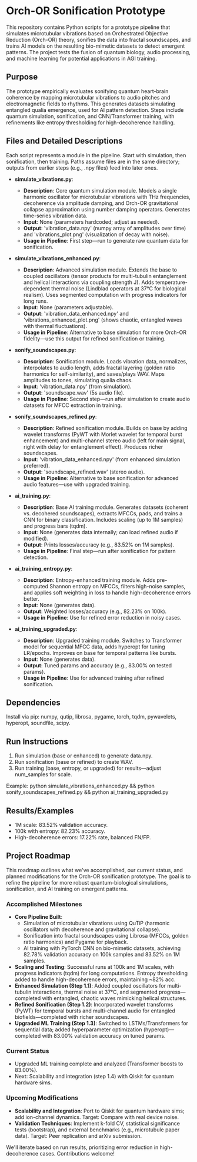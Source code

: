 # Orch-OR Sonification Prototype

This repository contains Python scripts for a prototype pipeline that simulates microtubular vibrations based on Orchestrated Objective Reduction (Orch-OR) theory, sonifies the data into fractal soundscapes, and trains AI models on the resulting bio-mimetic datasets to detect emergent patterns. The project tests the fusion of quantum biology, audio processing, and machine learning for potential applications in AGI training.

## Purpose
The prototype empirically evaluates sonifying quantum heart-brain coherence by mapping microtubular vibrations to audio pitches and electromagnetic fields to rhythms. This generates datasets simulating entangled qualia emergence, used for AI pattern detection. Steps include quantum simulation, sonification, and CNN/Transformer training, with refinements like entropy thresholding for high-decoherence handling.

## Files and Detailed Descriptions
Each script represents a module in the pipeline. Start with simulation, then sonification, then training. Paths assume files are in the same directory; outputs from earlier steps (e.g., .npy files) feed into later ones.

- **simulate_vibrations.py**: 
  - **Description**: Core quantum simulation module. Models a single harmonic oscillator for microtubular vibrations with THz frequencies, decoherence via amplitude damping, and Orch-OR gravitational collapse approximation using number damping operators. Generates time-series vibration data.
  - **Input**: None (parameters hardcoded; adjust as needed).
  - **Output**: 'vibration_data.npy' (numpy array of amplitudes over time) and 'vibrations_plot.png' (visualization of decay with noise).
  - **Usage in Pipeline**: First step—run to generate raw quantum data for sonification.

- **simulate_vibrations_enhanced.py**:
  - **Description**: Advanced simulation module. Extends the base to coupled oscillators (tensor products for multi-tubulin entanglement and helical interactions via coupling strength J). Adds temperature-dependent thermal noise (Lindblad operators at 37°C for biological realism). Uses segmented computation with progress indicators for long runs.
  - **Input**: None (parameters adjustable).
  - **Output**: 'vibration_data_enhanced.npy' and 'vibrations_enhanced_plot.png' (shows chaotic, entangled waves with thermal fluctuations).
  - **Usage in Pipeline**: Alternative to base simulation for more Orch-OR fidelity—use this output for refined sonification or training.

- **sonify_soundscapes.py**:
  - **Description**: Sonification module. Loads vibration data, normalizes, interpolates to audio length, adds fractal layering (golden ratio harmonics for self-similarity), and saves/plays WAV. Maps amplitudes to tones, simulating qualia chaos.
  - **Input**: 'vibration_data.npy' (from simulation).
  - **Output**: 'soundscape.wav' (5s audio file).
  - **Usage in Pipeline**: Second step—run after simulation to create audio datasets for MFCC extraction in training.

- **sonify_soundscapes_refined.py**:
  - **Description**: Refined sonification module. Builds on base by adding wavelet transforms (PyWT with Morlet wavelet for temporal burst enhancement) and multi-channel stereo audio (left for main signal, right with delay for entanglement effect). Produces richer soundscapes.
  - **Input**: 'vibration_data_enhanced.npy' (from enhanced simulation preferred).
  - **Output**: 'soundscape_refined.wav' (stereo audio).
  - **Usage in Pipeline**: Alternative to base sonification for advanced audio features—use with upgraded training.

- **ai_training.py**:
  - **Description**: Base AI training module. Generates datasets (coherent vs. decohered soundscapes), extracts MFCCs, pads, and trains a CNN for binary classification. Includes scaling (up to 1M samples) and progress bars (tqdm).
  - **Input**: None (generates data internally; can load refined audio if modified).
  - **Output**: Prints losses/accuracy (e.g., 83.52% on 1M samples).
  - **Usage in Pipeline**: Final step—run after sonification for pattern detection.

- **ai_training_entropy.py**:
  - **Description**: Entropy-enhanced training module. Adds pre-computed Shannon entropy on MFCCs, filters high-noise samples, and applies soft weighting in loss to handle high-decoherence errors better.
  - **Input**: None (generates data).
  - **Output**: Weighted losses/accuracy (e.g., 82.23% on 100k).
  - **Usage in Pipeline**: Use for refined error reduction in noisy cases.

- **ai_training_upgraded.py**:
  - **Description**: Upgraded training module. Switches to Transformer model for sequential MFCC data, adds hyperopt for tuning LR/epochs. Improves on base for temporal patterns like bursts.
  - **Input**: None (generates data).
  - **Output**: Tuned params and accuracy (e.g., 83.00% on tested params).
  - **Usage in Pipeline**: Use for advanced training after refined sonification.

## Dependencies
Install via pip: numpy, qutip, librosa, pygame, torch, tqdm, pywavelets, hyperopt, soundfile, scipy.

## Run Instructions
1. Run simulation (base or enhanced) to generate data.npy.
2. Run sonification (base or refined) to create WAV.
3. Run training (base, entropy, or upgraded) for results—adjust num_samples for scale.

Example: python simulate_vibrations_enhanced.py && python sonify_soundscapes_refined.py && python ai_training_upgraded.py

## Results/Examples
- 1M scale: 83.52% validation accuracy.
- 100k with entropy: 82.23% accuracy.
- High-decoherence errors: 17.22% rate, balanced FN/FP.

## Project Roadmap

This roadmap outlines what we've accomplished, our current status, and planned modifications for the Orch-OR sonification prototype. The goal is to refine the pipeline for more robust quantum-biological simulations, sonification, and AI training on emergent patterns.

### Accomplished Milestones
- **Core Pipeline Built**: 
  - Simulation of microtubular vibrations using QuTiP (harmonic oscillators with decoherence and gravitational collapse).
  - Sonification into fractal soundscapes using Librosa (MFCCs, golden ratio harmonics) and Pygame for playback.
  - AI training with PyTorch CNN on bio-mimetic datasets, achieving 82.78% validation accuracy on 100k samples and 83.52% on 1M samples.
- **Scaling and Testing**: Successful runs at 100k and 1M scales, with progress indicators (tqdm) for long computations. Entropy thresholding added to handle high-decoherence errors, maintaining ~82% acc.
- **Enhanced Simulation (Step 1.1)**: Added coupled oscillators for multi-tubulin interactions, thermal noise at 37°C, and segmented progress—completed with entangled, chaotic waves mimicking helical structures.
- **Refined Sonification (Step 1.2)**: Incorporated wavelet transforms (PyWT) for temporal bursts and multi-channel audio for entangled biofields—completed with richer soundscapes.
- **Upgraded ML Training (Step 1.3)**: Switched to LSTMs/Transformers for sequential data; added hyperparameter optimization (hyperopt)—completed with 83.00% validation accuracy on tuned params.

### Current Status
- Upgraded ML training complete and analyzed (Transformer boosts to 83.00%).
- Next: Scalability and integration (step 1.4) with Qiskit for quantum hardware sims.

### Upcoming Modifications
- **Scalability and Integration**: Port to Qiskit for quantum hardware sims; add ion-channel dynamics. Target: Compare with real device noise.
- **Validation Techniques**: Implement k-fold CV, statistical significance tests (bootstrap), and external benchmarks (e.g., microtubule paper data). Target: Peer replication and arXiv submission.

We'll iterate based on run results, prioritizing error reduction in high-decoherence cases. Contributions welcome!

